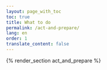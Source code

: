 ```yaml
---
layout: page_with_toc
toc: true
title: What to do
permalink: /act-and-prepare/
lang: en
order: 1
translate_content: false
---
```


{% render_section act_and_prepare %}
